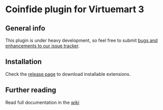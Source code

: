 # Coinfide plugin for Virtuemart 3

## General info

This plugin is under heavy development, so feel free to submit [bugs and enhancements to our issue tracker](https://github.com/coinfide/virtuemart3/issues).

## Installation

Check the [release page](https://github.com/coinfide/virtuemart3/releases) to download installable extensions.

## Further reading

Read full documentation in the [wiki](https://github.com/coinfide/documentation/wiki)
